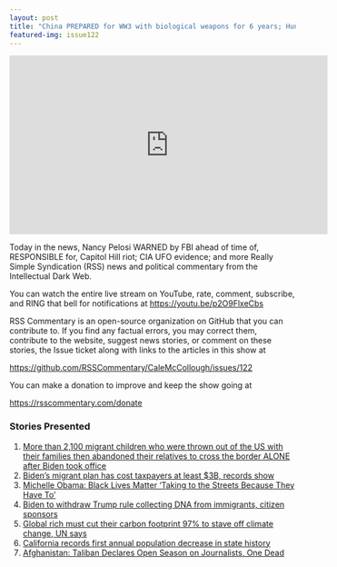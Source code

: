 ```yaml
---
layout: post
title: "China PREPARED for WW3 with biological weapons for 6 years; Hunter Biden's Chief Spy of China crony"
featured-img: issue122
---
```


<iframe width="560" height="315" src="https://www.youtube.com/embed/p2O9FlxeCbs" frameborder="0" allow="accelerometer; autoplay; encrypted-media; gyroscope; picture-in-picture" allowfullscreen></iframe>

Today in the news, Nancy Pelosi WARNED by FBI ahead of time of, RESPONSIBLE for, Capitol Hill riot; CIA UFO evidence; and more Really Simple Syndication (RSS) news and political commentary from the Intellectual Dark Web.

You can watch the entire live stream on YouTube, rate, comment, subscribe, and RING that bell for notifications at https://youtu.be/p2O9FlxeCbs

RSS Commentary is an open-source organization on GitHub that you can contribute to. If you find any factual errors, you may correct them, contribute to the website, suggest news stories, or comment on these stories, the Issue ticket along with links to the articles in this show at 

https://github.com/RSSCommentary/CaleMcCollough/issues/122

You can make a donation to improve and keep the show going at

https://rsscommentary.com/donate

### Stories Presented

1. [More than 2,100 migrant children who were thrown out of the US with their families then abandoned their relatives to cross the border ALONE after Biden took office](https://www.dailymail.co.uk/news/article-9555531/More-2-100-migrant-children-abandoned-relatives-cross-border-Biden-took-office.html?ns_mchannel=rss&ns_campaign=1490&ito=1490)
1. [Biden’s migrant plan has cost taxpayers at least $3B, records show](https://nypost.com/2021/05/07/bidens-migrant-plan-has-cost-taxpayers-at-least-3b-records/)
1. [Michelle Obama: Black Lives Matter ‘Taking to the Streets Because They Have To’](https://www.breitbart.com/clips/2021/05/07/michelle-obama-black-lives-matter-taking-to-the-streets-because-they-have-to/)
1. [Biden to withdraw Trump rule collecting DNA from immigrants, citizen sponsors](https://thehill.com/policy/national-security/552289-biden-to-withdraw-trump-rule-collecting-dna-from-immigrants-citizen)
1. [Global rich must cut their carbon footprint 97% to stave off climate change, UN says](https://www.cbsnews.com/news/carbon-footprint-wealthy-people-97-percent-cut-un/)
1. [California records first annual population decrease in state history](https://thehill.com/homenews/state-watch/552369-california-records-first-annual-population-decrease-in-state-history)
1. [Afghanistan: Taliban Declares Open Season on Journalists, One Dead](https://www.breitbart.com/asia/2021/05/07/afghanistan-taliban-declares-open-season-on-journalists-one-dead/)
